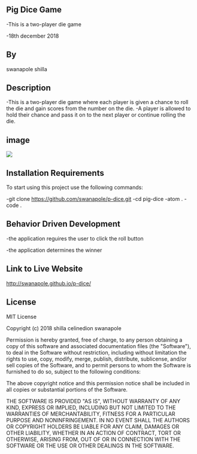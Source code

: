 ## Pig Dice Game
-This is a two-player die game

-18th december 2018

## By 
swanapole shilla

## Description
-This is a two-player die game where each player is given a chance to roll the die and gain scores from the number on the die. 
-A player is allowed to hold their chance and pass it on to the next player or continue rolling the die.

## image
<img src="https://encrypted-tbn0.gstatic.com/images?q=tbn:ANd9GcR7ZKGiZKPH1TWRxxBQNWLY5YDZt4wOnGd7QM59ItNMHgag3zFB">

## Installation Requirements
To start using this project use the following commands:

-git clone https://github.com/swanapole/p-dice.git 
-cd pig-dice 
-atom . 
-code .

## Behavior Driven Development
-the application reguires the user to click the roll button

-the application determines the winner

## Link to Live Website
http://swanapole.github.io/p-dice/

## License
MIT License

Copyright (c) 2018 shilla celinedion swanapole

Permission is hereby granted, free of charge, to any person obtaining a copy of this software and associated documentation files (the "Software"), to deal in the Software without restriction, including without limitation the rights to use, copy, modify, merge, publish, distribute, sublicense, and/or sell copies of the Software, and to permit persons to whom the Software is furnished to do so, subject to the following conditions:

The above copyright notice and this permission notice shall be included in all copies or substantial portions of the Software.

THE SOFTWARE IS PROVIDED "AS IS", WITHOUT WARRANTY OF ANY KIND, EXPRESS OR IMPLIED, INCLUDING BUT NOT LIMITED TO THE WARRANTIES OF MERCHANTABILITY, FITNESS FOR A PARTICULAR PURPOSE AND NONINFRINGEMENT. IN NO EVENT SHALL THE AUTHORS OR COPYRIGHT HOLDERS BE LIABLE FOR ANY CLAIM, DAMAGES OR OTHER LIABILITY, WHETHER IN AN ACTION OF CONTRACT, TORT OR OTHERWISE, ARISING FROM, OUT OF OR IN CONNECTION WITH THE SOFTWARE OR THE USE OR OTHER DEALINGS IN THE SOFTWARE.
